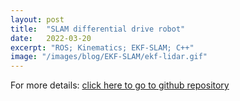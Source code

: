 ```yaml
---
layout: post
title:  "SLAM differential drive robot"
date:   2022-03-20
excerpt: "ROS; Kinematics; EKF-SLAM; C++"
image: "/images/blog/EKF-SLAM/ekf-lidar.gif"
---
```


For more details: [click here to go to github repository](https://github.com/ME495-Navigation/slam-project-shirleyzzr1)